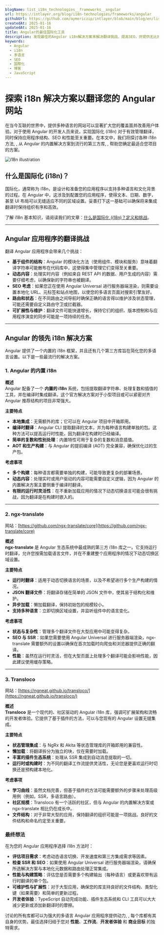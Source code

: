 ```yaml
---
blogName: list_i18n_technologies__frameworks__angular
url: https://intlayer.org/blog/i18n-technologies/frameworks/angular
githubUrl: https://github.com/aymericzip/intlayer/blob/main/blog/en/list_i18n_technologies/frameworks/angular.md
createdAt: 2025-01-16
updatedAt: 2025-01-16
title: Angular的最佳国际化工具
description: 发现最佳的Angular i18n解决方案来解决翻译挑战、提高SEO，并提供无比的全球网络体验。
keywords:
  - Angular
  - i18n
  - 多语言
  - SEO
  - 国際化
  - 博客
  - JavaScript
---
```


# 探索 i18n 解决方案以翻译您的 Angular 网站

在当今互联的世界中，提供多种语言的网站可以显著扩大您的覆盖面并改善用户体验。对于使用 Angular 的开发人员来说，实现国际化 (i18n) 对于有效管理翻译，同时保持应用程序结构、SEO 和性能至关重要。在本文中，我们将探讨各种 i18n 方法, , 从 Angular 的内置解决方案到流行的第三方库, , 帮助您确定最适合您项目的方案。

![i18n illustration](https://github.com/aymericzip/intlayer/blob/main/blog/assets/i18n.webp)

## 什么是国际化 (i18n)？

国际化，通常称为 i18n，是设计和准备您的应用程序以支持多种语言和文化背景的过程。在 Angular 中，这涉及到配置您的应用程序，使得文本、日期、数字，甚至 UI 布局可以无缝适应不同的区域设置。妥善打下这一基础可以确保将来集成翻译时保持组织有序和高效。

了解 i18n 基本知识，请阅读我们的文章：[什么是国际化 (i18n)？定义和挑战](https://github.com/aymericzip/intlayer/blob/main/blog/zh/what_is_internationalization.md)。

---

## Angular 应用程序的翻译挑战

翻译 Angular 应用程序会带来几个挑战：

- **基于组件的结构**：Angular 的模块化方法（使用组件、模块和服务）意味着翻译字符串可能散布在代码库中，这使得集中管理它们变得至关重要。
- **动态内容**：处理实时内容（例如来自 REST API 的数据、用户生成的内容）需要仔细考虑，以确保新的字符串也被翻译。
- **SEO 考虑**：如果您正在使用 Angular Universal 进行服务器端渲染，则需要设置本地化 URL、元标签和站点地图，以使您的多语言页面对搜索引擎友好。
- **路由和状态**：在不同路由之间导航时确保正确的语言得以维护涉及状态管理，可能还需要自定义路由守卫或拦截器。
- **可扩展性与维护**：翻译文件可能快速增长，保持它们的组织、版本控制和与应用程序演变的同步可能是一项持续的任务。

---

## Angular 的领先 i18n 解决方案

Angular 提供了一个内置的 i18n 框架，并且还有几个第三方库旨在简化您的多语言设置。以下是一些最流行的解决方案。

### 1. Angular 的内置 i18n

**概述**  
Angular 配备了一个 **内置的 i18n** 系统，包括提取翻译字符串、处理复数和插值的工具，并在编译时集成翻译。这个官方解决方案对于小型项目或可以紧密对齐 Angular 推荐结构的项目非常强大。

**主要特点**

- **本地集成**：无需额外的库；它可以在 Angular 项目中开箱即用。
- **编译时翻译**：Angular CLI 提取翻译的文本，并为每种语言构建单独的包。这种方法可以提高运行时性能，因为翻译在构建时已经编译。
- **简单的复数和性别处理**：内置特性可用于复杂的复数和消息插值。
- **AOT 和生产构建**：与 Angular 的提前编译 (AOT) 完全兼容，确保优化过的生产包。

**考虑事项**

- **多个构建**：每种语言都需要单独的构建，可能导致更复杂的部署场景。
- **动态内容**：处理实时或用户驱动的内容可能需要自定义逻辑，因为 Angular 的内置解决方案主要侧重于编译时翻译。
- **有限的运行时灵活性**：在不重新加载应用的情况下动态切换语言可能会很有挑战，因为翻译是在构建时嵌入的。

---

### 2. ngx-translate

网站：[https://github.com/ngx-translate/core](https://github.com/ngx-translate/core)

**概述**  
**ngx-translate** 是 Angular 生态系统中最成熟的第三方 i18n 库之一。它支持运行时翻译，允许您按需加载语言文件，并在不重建整个应用程序的情况下动态切换区域设置。

**主要特点**

- **运行时翻译**：适用于动态切换语言的场景，以及不希望进行多个生产构建的情况。
- **JSON 翻译文件**：将翻译存储在简单的 JSON 文件中，使其易于结构化和维护。
- **异步加载**：懒加载翻译，保持初始包的规模较小。
- **支持多种语言**：立即切换区域设置，并监听组件中的语言变化。

**考虑事项**

- **状态与复杂性**：管理多个翻译文件在大型应用中可能变得复杂。
- **SEO 与 SSR**：如果您需要使用 Angular Universal 进行服务器端渲染，ngx-translate 需要额外的设置以确保在首次加载时向爬虫和浏览器提供正确的翻译。
- **性能**：虽然在运行时灵活，但在大型页面上处理多个翻译可能会影响性能，因此建议使用缓存策略。

---

### 3. Transloco

网站：[https://ngneat.github.io/transloco/](https://ngneat.github.io/transloco/)

**概述**  
**Transloco** 是一个现代的、社区驱动的 Angular i18n 库，强调可扩展架构和流畅的开发者体验。它提供了基于插件的方法，可以与您现有的 Angular 设置无缝集成。

**主要特点**

- **状态管理集成**：与 NgRx 和 Akita 等状态管理库的开箱即用的兼容性。
- **懒加载**：将翻译拆分为独立的块，仅在需要时加载。
- **丰富的插件生态系统**：处理从 SSR 集成到自动消息提取的一切。
- **运行时或构建时**：为不同的翻译工作流提供灵活性，无论您是更喜欢运行时切换还是预构建本地化。

**考虑事项**

- **学习曲线**：虽然文档完善，但基于插件的方法可能需要额外的步骤来处理高级用例（例如，SSR，多语言路由）。
- **社区规模**：Transloco 有一个活跃的社区，但与 Angular 的内置解决方案或 ngx-translate 相比仍在成长中。
- **文件结构**：对于非常大型的应用，保持翻译的组织可能是一项挑战。良好的文件结构和命名约定至关重要。

### 最终想法

在为您的 Angular 应用程序选择 i18n 方法时：

- **评估项目需求**：考虑动态语言切换、开发速度和第三方集成需求等因素。
- **检查 SSR 和 SEO**：如果使用 Angular Universal 进行服务器端渲染，请确保所选解决方案与本地化元数据和路由处理正常集成。
- **性能与构建策略**：评估您是否需要多个构建输出（每种语言）或更喜欢带有运行时翻译的单个包。
- **可维护性与扩展性**：对于大型应用，确保您的库支持良好的文件结构、类型化键（如果需要）和简单的更新过程。
- **开发者体验**：TypeScript 自动完成功能、插件生态系统和 CLI 工具可以大大减少更新或添加新翻译时的摩擦。

讨论的所有库都可以为强大的多语言 Angular 应用程序提供动力, , 每个库都有其自身的优势。最佳选择归结于您对 **性能**、**工作流**、**开发者体验** 和 **商业目标** 的独特需求。
